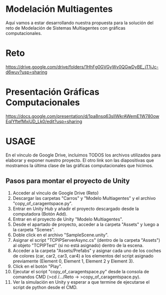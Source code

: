 # Modelación Multiagentes
Aquí vamos a estar desarrollando nuestra propuesta para la solución del reto de Modelación de Sistemas Multiagentes con gráficas computacionales.

# Reto
https://drive.google.com/drive/folders/1HhFg0GVGyWv0QGwDyBE_jT1jJc-d6wuv?usp=sharing

# Presentación Gráficas Computacionales
https://docs.google.com/presentation/d/1pa8nsq63sIIWkrAWemE1W780owEqIYftefMxiUD_Lk0/edit?usp=sharing

# USAGE
En el vínculo de Google Drive, incluimos TODOS los archivos utilizados para elaborar y exponer nuestro proyecto. El otro link son las diapositivas que mostramos la última clase de las gráficas computacionales que hicimos.
 ## Pasos para montar el proyecto de Unity
 1. Acceder al vínculo de Google Drive (Reto)
 2. Descargar las carpetas "Carros" y "Modelo Multiagentes" y el archivo "copy_of_caragentspace.py".
 3. Entrar en Unity Hub y añadir el proyecto descargado desde la computadora (Botón Add).
 4. Entrar en el proyecto de Unity "Modelo Multiagentes".
 5. Desde el apartado de proyecto, acceder a la carpeta "Assets" y luego a la carpeta "Scenes".
 6. Doble click en el archivo "SampleScene.unity".
 7. Asignar el script "TCPIPServerAsync.cs" (dentro de la carpeta "Assets") al objeto "TCPIPTest" (si no está asignado) dentro de la escena.
 8. Acceder a la carpeta "Assets/Prefabs" y asignar cada uno de los coches de colores (car, car2, car3, car4) a los elementos del script asignado previamente (Element 0, Element 1, Element 2 y Element 3).
 9. Click en el botón "Play".
 10. Ejecutar el script "copy_of_caragentspace.py" desde la consola de comandos CMD (>cd /.../Reto -> >copy_of_caragentspace.py).
 11. Ver la simulación en Unity y esperar a que termine de ejecutarse el script de python desde el CMD.
